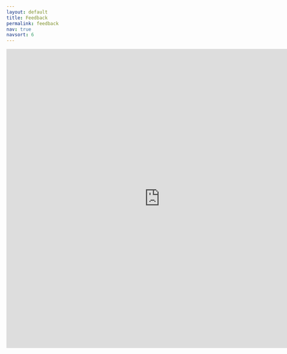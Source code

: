 ```yaml
---
layout: default
title: Feedback
permalink: feedback
nav: true
navsort: 6
---
```


<iframe src="https://docs.google.com/forms/d/e/1FAIpQLSemlc8qLLBesfuYQn7L9duHhiy_3NPEtqzcoUXUatwiSweElw/viewform?embedded=true"
	width="800" height="780" frameborder="0" marginheight="0" marginwidth="0" scrolling="no">
	Loading...
	</iframe>


